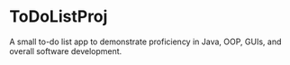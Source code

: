 # ToDoListProj
A small to-do list app to demonstrate proficiency in Java, OOP, GUIs, and overall software development.
